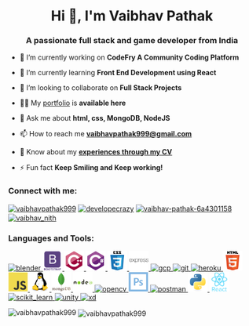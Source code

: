 <h1 align="center">Hi 👋, I'm Vaibhav Pathak</h1>
<h3 align="center">A passionate full stack and game developer from India</h3>

- 🔭 I’m currently working on **CodeFry A Community Coding Platform**

- 🌱 I’m currently learning **Front End Development using React**

- 👯 I’m looking to collaborate on **Full Stack Projects**

- 👨‍💻 My <a href="https://vaibhavpathak999.github.io/MyPortfolio/">portfolio</a> is **available here**

- 💬 Ask me about **html, css, MongoDB, NodeJS**

- 📫 How to reach me **vaibhavpathak999@gmail.com**

- 📄 Know about my <a href="https://drive.google.com/file/d/1UyOO26yqY3E1Z1E5YZI4yTWFVUkSkYyS/view?usp=sharing">**experiences through my CV**</a>

- ⚡ Fun fact **Keep Smiling and Keep working!**

<h3 align="left">Connect with me:</h3>
<p align="left">
<a href="https://codepen.io/vaibhavpathak999" target="blank"><img align="center" src="https://cdn.jsdelivr.net/npm/simple-icons@3.0.1/icons/codepen.svg" alt="vaibhavpathak999" height="30" width="40" /></a>
<a href="https://twitter.com/developecrazy" target="blank"><img align="center" src="https://cdn.jsdelivr.net/npm/simple-icons@3.0.1/icons/twitter.svg" alt="developecrazy" height="30" width="40" /></a>
<a href="https://linkedin.com/in/vaibhav-pathak-6a4301158" target="blank"><img align="center" src="https://cdn.jsdelivr.net/npm/simple-icons@3.0.1/icons/linkedin.svg" alt="vaibhav-pathak-6a4301158" height="30" width="40" /></a>
<a href="https://instagram.com/vaibhav_nith" target="blank"><img align="center" src="https://cdn.jsdelivr.net/npm/simple-icons@3.0.1/icons/instagram.svg" alt="vaibhav_nith" height="30" width="40" /></a>
</p>

<h3 align="left">Languages and Tools:</h3>
<p align="left"> <a href="https://www.blender.org/" target="_blank"> <img src="https://download.blender.org/branding/community/blender_community_badge_white.svg" alt="blender" width="40" height="40"/> </a> <a href="https://getbootstrap.com" target="_blank"> <img src="https://raw.githubusercontent.com/devicons/devicon/master/icons/bootstrap/bootstrap-plain-wordmark.svg" alt="bootstrap" width="40" height="40"/> </a> <a href="https://www.w3schools.com/cpp/" target="_blank"> <img src="https://raw.githubusercontent.com/devicons/devicon/master/icons/cplusplus/cplusplus-original.svg" alt="cplusplus" width="40" height="40"/> </a> <a href="https://www.w3schools.com/cs/" target="_blank"> <img src="https://raw.githubusercontent.com/devicons/devicon/master/icons/csharp/csharp-original.svg" alt="csharp" width="40" height="40"/> </a> <a href="https://www.w3schools.com/css/" target="_blank"> <img src="https://raw.githubusercontent.com/devicons/devicon/master/icons/css3/css3-original-wordmark.svg" alt="css3" width="40" height="40"/> </a> <a href="https://expressjs.com" target="_blank"> <img src="https://raw.githubusercontent.com/devicons/devicon/master/icons/express/express-original-wordmark.svg" alt="express" width="40" height="40"/> </a> <a href="https://cloud.google.com" target="_blank"> <img src="https://www.vectorlogo.zone/logos/google_cloud/google_cloud-icon.svg" alt="gcp" width="40" height="40"/> </a> <a href="https://git-scm.com/" target="_blank"> <img src="https://www.vectorlogo.zone/logos/git-scm/git-scm-icon.svg" alt="git" width="40" height="40"/> </a> <a href="https://heroku.com" target="_blank"> <img src="https://www.vectorlogo.zone/logos/heroku/heroku-icon.svg" alt="heroku" width="40" height="40"/> </a> <a href="https://www.w3.org/html/" target="_blank"> <img src="https://raw.githubusercontent.com/devicons/devicon/master/icons/html5/html5-original-wordmark.svg" alt="html5" width="40" height="40"/> </a> <a href="https://developer.mozilla.org/en-US/docs/Web/JavaScript" target="_blank"> <img src="https://raw.githubusercontent.com/devicons/devicon/master/icons/javascript/javascript-original.svg" alt="javascript" width="40" height="40"/> </a> <a href="https://www.linux.org/" target="_blank"> <img src="https://raw.githubusercontent.com/devicons/devicon/master/icons/linux/linux-original.svg" alt="linux" width="40" height="40"/> </a> <a href="https://www.mongodb.com/" target="_blank"> <img src="https://raw.githubusercontent.com/devicons/devicon/master/icons/mongodb/mongodb-original-wordmark.svg" alt="mongodb" width="40" height="40"/> </a> <a href="https://nodejs.org" target="_blank"> <img src="https://raw.githubusercontent.com/devicons/devicon/master/icons/nodejs/nodejs-original-wordmark.svg" alt="nodejs" width="40" height="40"/> </a> <a href="https://opencv.org/" target="_blank"> <img src="https://www.vectorlogo.zone/logos/opencv/opencv-icon.svg" alt="opencv" width="40" height="40"/> </a> <a href="https://www.photoshop.com/en" target="_blank"> <img src="https://raw.githubusercontent.com/devicons/devicon/master/icons/photoshop/photoshop-line.svg" alt="photoshop" width="40" height="40"/> </a> <a href="https://postman.com" target="_blank"> <img src="https://www.vectorlogo.zone/logos/getpostman/getpostman-icon.svg" alt="postman" width="40" height="40"/> </a> <a href="https://www.python.org" target="_blank"> <img src="https://raw.githubusercontent.com/devicons/devicon/master/icons/python/python-original.svg" alt="python" width="40" height="40"/> </a> <a href="https://reactjs.org/" target="_blank"> <img src="https://raw.githubusercontent.com/devicons/devicon/master/icons/react/react-original-wordmark.svg" alt="react" width="40" height="40"/> </a> <a href="https://scikit-learn.org/" target="_blank"> <img src="https://upload.wikimedia.org/wikipedia/commons/0/05/Scikit_learn_logo_small.svg" alt="scikit_learn" width="40" height="40"/> </a> <a href="https://unity.com/" target="_blank"> <img src="https://www.vectorlogo.zone/logos/unity3d/unity3d-icon.svg" alt="unity" width="40" height="40"/> </a> <a href="https://www.adobe.com/products/xd.html" target="_blank"> <img src="https://cdn.worldvectorlogo.com/logos/adobe-xd.svg" alt="xd" width="40" height="40"/> </a> </p>

<p><img align="left" src="https://github-readme-stats.vercel.app/api/top-langs?username=vaibhavpathak999&show_icons=true&locale=en&layout=compact" alt="vaibhavpathak999" /></p>

<p>&nbsp;<img align="center" src="https://github-readme-stats.vercel.app/api?username=vaibhavpathak999&show_icons=true&locale=en" alt="vaibhavpathak999" /></p>
